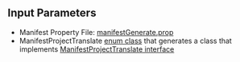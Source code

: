 ## Input Parameters
- Manifest Property File: [manifestGenerate.prop](manifestGenerate.prop)
- ManifestProjectTranslate [enum class](ManifestProjectTranslateEnum.java) that generates a class that implements [ManifestProjectTranslate interface](ManifestProjectTranslate.java)

